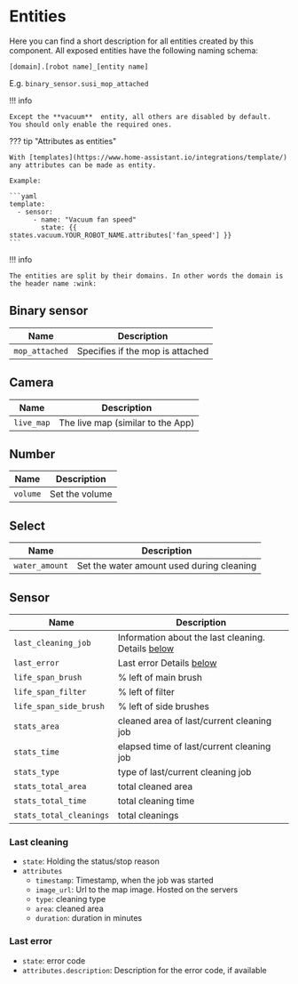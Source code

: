 # Entities

Here you can find a short description for all entities created by this component.
All exposed entities have the following naming schema:

`[domain].[robot name]_[entity name]`

E.g. `binary_sensor.susi_mop_attached`

!!! info

    Except the **vacuum**  entity, all others are disabled by default.
    You should only enable the required ones.

??? tip "Attributes as entities"

    With [templates](https://www.home-assistant.io/integrations/template/) any attributes can be made as entity.

    Example:

    ```yaml
    template:
      - sensor:
          - name: "Vacuum fan speed"
            state: {{ states.vacuum.YOUR_ROBOT_NAME.attributes['fan_speed'] }}
    ```

!!! info

    The entities are split by their domains. In other words the domain is the header name :wink:

## Binary sensor

| Name           | Description                      |
| -------------- | -------------------------------- |
| `mop_attached` | Specifies if the mop is attached |

## Camera

| Name       | Description                       |
| ---------- | --------------------------------- |
| `live_map` | The live map (similar to the App) |

## Number

| Name     | Description    |
| -------- | -------------- |
| `volume` | Set the volume |

## Select

| Name           | Description                               |
| -------------- | ----------------------------------------- |
| `water_amount` | Set the water amount used during cleaning |

## Sensor

| Name                    | Description                                                          |
| ----------------------- | -------------------------------------------------------------------- |
| `last_cleaning_job`     | Information about the last cleaning. Details [below](#last-cleaning) |
| `last_error`            | Last error Details [below](#last-error)                              |
| `life_span_brush`       | % left of main brush                                                 |
| `life_span_filter`      | % left of filter                                                     |
| `life_span_side_brush`  | % left of side brushes                                               |
| `stats_area`            | cleaned area of last/current cleaning job                            |
| `stats_time`            | elapsed time of last/current cleaning job                            |
| `stats_type`            | type of last/current cleaning job                                    |
| `stats_total_area`      | total cleaned area                                                   |
| `stats_total_time`      | total cleaning time                                                  |
| `stats_total_cleanings` | total cleanings                                                      |

### Last cleaning

- `state`: Holding the status/stop reason
- `attributes`
  - `timestamp`: Timestamp, when the job was started
  - `image_url`: Url to the map image. Hosted on the servers
  - `type`: cleaning type
  - `area`: cleaned area
  - `duration`: duration in minutes

### Last error

- `state`: error code
- `attributes.description`: Description for the error code, if available
